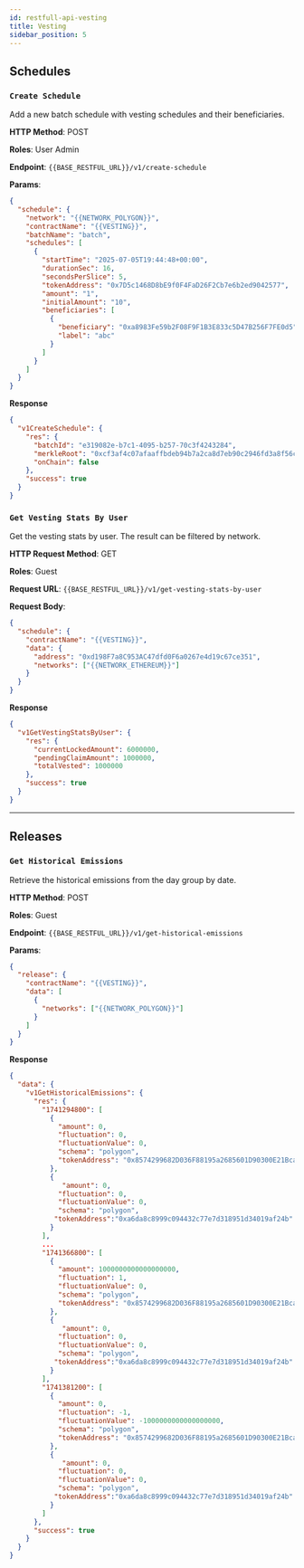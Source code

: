 ```yaml
---
id: restfull-api-vesting
title: Vesting
sidebar_position: 5
---
```


## Schedules

### `Create Schedule`

Add a new batch schedule with vesting schedules and their beneficiaries.

**HTTP Method**: POST

**Roles**: User Admin

**Endpoint**: `{{BASE_RESTFUL_URL}}/v1/create-schedule`

**Params**:

```json
{
  "schedule": {
    "network": "{{NETWORK_POLYGON}}",
    "contractName": "{{VESTING}}",
    "batchName": "batch",
    "schedules": [
      {
        "startTime": "2025-07-05T19:44:48+00:00",
        "durationSec": 16,
        "secondsPerSlice": 5,
        "tokenAddress": "0x7D5c1468D8bE9f0F4FaD26F2Cb7e6b2ed9042577",
        "amount": "1",
        "initialAmount": "10",
        "beneficiaries": [
          {
            "beneficiary": "0xa8983Fe59b2F08F9F1B3E833c5D47B256F7FE0d5",
            "label": "abc"
          }
        ]
      }
    ]
  }
}
```

**Response**

```json
{
  "v1CreateSchedule": {
    "res": {
      "batchId": "e319082e-b7c1-4095-b257-70c3f4243284",
      "merkleRoot": "0xcf3af4c07afaaffbdeb94b7a2ca8d7eb90c2946fd3a8f56c8ac4e2803f7e76fd",
      "onChain": false
    },
    "success": true
  }
}
```

### `Get Vesting Stats By User`

Get the vesting stats by user. The result can be filtered by network.

**HTTP Request Method**: GET

**Roles**: Guest

**Request URL**: `{{BASE_RESTFUL_URL}}/v1/get-vesting-stats-by-user`

**Request Body**:

```json
{
  "schedule": {
    "contractName": "{{VESTING}}",
    "data": {
      "address": "0xd198F7a8C953AC47dfd0F6a0267e4d19c67ce351",
      "networks": ["{{NETWORK_ETHEREUM}}"]
    }
  }
}
```

**Response**

```json
{
  "v1GetVestingStatsByUser": {
    "res": {
      "currentLockedAmount": 6000000,
      "pendingClaimAmount": 1000000,
      "totalVested": 1000000
    },
    "success": true
  }
}
```

---

## Releases

### `Get Historical Emissions`

Retrieve the historical emissions from the day group by date.

**HTTP Method**: POST

**Roles**: Guest

**Endpoint**: `{{BASE_RESTFUL_URL}}/v1/get-historical-emissions`

**Params**:

```json
{
  "release": {
    "contractName": "{{VESTING}}",
    "data": [
      {
        "networks": ["{{NETWORK_POLYGON}}"]
      }
    ]
  }
}
```

**Response**

```json
{
  "data": {
    "v1GetHistoricalEmissions": {
      "res": {
        "1741294800": [
          {
            "amount": 0,
            "fluctuation": 0,
            "fluctuationValue": 0,
            "schema": "polygon",
            "tokenAddress": "0x8574299682D036F88195a2685601D90300E21Bca"
          },
          {
             "amount": 0,
            "fluctuation": 0,
            "fluctuationValue": 0,
            "schema": "polygon",
           "tokenAddress":"0xa6da8c8999c094432c77e7d318951d34019af24b"
          }
        ],
        ...
        "1741366800": [
          {
            "amount": 1000000000000000000,
            "fluctuation": 1,
            "fluctuationValue": 0,
            "schema": "polygon",
            "tokenAddress": "0x8574299682D036F88195a2685601D90300E21Bca"
          },
          {
             "amount": 0,
            "fluctuation": 0,
            "fluctuationValue": 0,
            "schema": "polygon",
           "tokenAddress":"0xa6da8c8999c094432c77e7d318951d34019af24b"
          }
        ],
        "1741381200": [
          {
            "amount": 0,
            "fluctuation": -1,
            "fluctuationValue": -1000000000000000000,
            "schema": "polygon",
            "tokenAddress": "0x8574299682D036F88195a2685601D90300E21Bca"
          },
          {
             "amount": 0,
            "fluctuation": 0,
            "fluctuationValue": 0,
            "schema": "polygon",
           "tokenAddress":"0xa6da8c8999c094432c77e7d318951d34019af24b"
          }
        ]
      },
      "success": true
    }
  }
}
```

